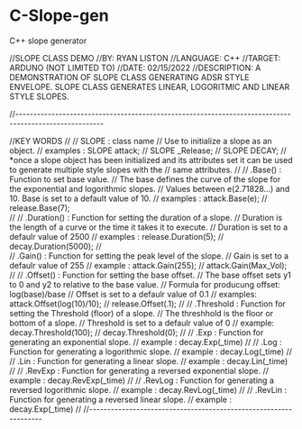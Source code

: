 # C-Slope-gen
C++ slope generator

//SLOPE CLASS DEMO
//BY: RYAN LISTON
//LANGUAGE: C++
//TARGET: ARDUNO (NOT LIMITED TO)
//DATE: 02/15/2022 
//DESCRIPTION: A DEMONSTRATION OF SLOPE CLASS GENERATING ADSR STYLE ENVELOPE. SLOPE CLASS GENERATES LINEAR, LOGORITMIC AND LINEAR STYLE SLOPES.

//------------------------------------------------------------------------------------------------------ 

//KEY WORDS
//
//  SLOPE : class name
//        Use to initialize a slope as an object.
//          examples :  SLOPE attack;
//                      SLOPE _Release;
//                      SLOPE DECAY;
//              *once a slope object has been initialized and its attributes set it can be used to generate multiple style slopes with the 
//                same attributes.
//
//  .Base() : Function to set base value. 
//        The base defines the curve of the slope for the exponential and logorithmic slopes. 
//         Values between e(2.71828...) and 10. Base is set to a default value of 10.
//            examples :  attack.Base(e);
//                        release.Base(7);  
//
//  .Duration() : Function for setting the duration of a slope.
//         Duration is the length of a curve or the time it takes it to execute.
//         Duration is set to a defaulr value of 2500
//            examples :  release.Duration(5);
//                        decay.Duration(5000);
//  
//  .Gain() : Function for setting the peak level of the slope.
//         Gain is set to a defaulr value of 255
//            example :   attack.Gain(255);
//                        attack.Gain(Max_Vol);
//
//  .Offset() : Function for setting the base offset.
//         The base offset sets y1 to 0 and y2 to <Duration> relative to the base value.
//         Formula for producung offset: log(base)/base 
//         Offset is set to a defaulr value of 0.1
//            examples:   attack.Offset(log(10)/10);
//                        release.Offset(.1);
//
//  .Threshold : Function for setting the Threshold (floor) of a slope.
//          The threshhold is the floor or bottom of a slope.
//          Threshold is set to a defaulr value of 0 
//              example:  decay.Threshold(100);
//                        decay.Threshold(0);
//
//  .Exp : Function for generating an exponential slope.
//          example :  decay.Exp(_time)
//
//  .Log : Function for generating a logorithmic slope.
//          example :  decay.Log(_time)
//
//  .Lin : Function for generating a linear slope.
//          example :  decay.Lin(_time)
//
//  .RevExp : Function for generating a reversed exponential slope.
//          example :  decay.RevExp(_time)
//
//  .RevLog : Function for generating a reversed logorithmic slope.
//          example :  decay.RevLog(_time)
//
//  .RevLin : Function for generating a reversed linear slope.
//          example :  decay.Exp(_time)
//
//-----------------------------------------------------------------
